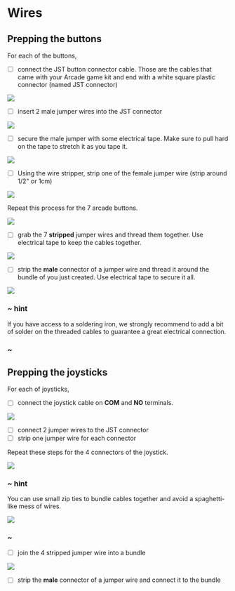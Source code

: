 # Wires

## Prepping the buttons

For each of the buttons, 

- [ ] connect the JST button connector cable. Those are the cables that came with your Arcade game kit and end with a white square plastic connector (named JST connector)

![](/static/hardware/raspberry-pi/cardboard-control-panel/button.jpg)

- [ ] insert 2 male jumper wires into the JST connector

![](/static/hardware/raspberry-pi/cardboard-control-panel/headers.jpg)

- [ ] secure the male jumper with some electrical tape. Make sure to pull hard on the tape to stretch it as you tape it.

![](/static/hardware/rpi/cardboard-control-panel/headerstape.jpg)

- [ ] Using the wire stripper, strip one of the female jumper wire (strip around 1/2" or 1cm)

![](/static/hardware/raspberry-pi/cardboard-control-panel/strip.jpg)

Repeat this process for the 7 arcade buttons.

![](/static/hardware/raspberry-pi/cardboard-control-panel/allwires.jpg)

- [ ] grab the 7 **stripped** jumper wires and thread them together. Use electrical tape to keep the cables together.

![](/static/hardware/raspberry-pi/cardboard-control-panel/bundle.jpg)

- [ ] strip the **male** connector of a jumper wire and thread it around the bundle of you just created. Use electrical tape to secure it all.

![](/static/hardware/raspberry-pi/cardboard-control-panel/gndwire.jpg)

### ~ hint

If you have access to a soldering iron, we strongly recommend to add a bit of solder on the threaded cables to guarantee a great electrical connection.

### ~

## Prepping the joysticks

For each of joysticks,

- [ ] connect the joystick cable on **COM** and **NO** terminals.

![](/static/hardware/raspberry-pi/cardboard-control-panel/joystick.jpg)

- [ ] connect 2 jumper wires to the JST connector
- [ ] strip one jumper wire for each connector

Repeat these steps for the 4 connectors of the joystick.

![](/static/hardware/raspberry-pi/cardboard-control-panel/joystickconnectors.jpg)


### ~ hint

You can use small zip ties to bundle cables together and avoid a spaghetti-like mess of wires.

![](/static/hardware/raspberry-pi/cardboard-control-panel/joystickzip.jpg)

### ~

- [ ] join the 4 stripped jumper wire into a bundle

![](/static/hardware/raspberry-pi/cardboard-control-panel/joystickbundle.jpg)

- [ ] strip the **male** connector of a jumper wire and connect it to the bundle

